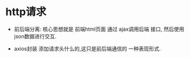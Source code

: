 # http请求

- 前后端分离: 核心思想就是 前端html页面 通过 ajax调用后端 接口, 然后使用json数据进行交互.


- axios封装 添加请求头什么的,这只是前后端通信的 一种表现形式.
